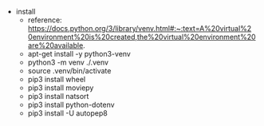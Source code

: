 - install 
  - reference: https://docs.python.org/3/library/venv.html#:~:text=A%20virtual%20environment%20is%20created,the%20virtual%20environment%20are%20available.
  - apt-get install -y python3-venv
  - python3 -m venv ./.venv
  - source .venv/bin/activate
  - pip3 install wheel
  - pip3 install moviepy
  - pip3 install natsort
  - pip3 install python-dotenv
  - pip3 install -U autopep8